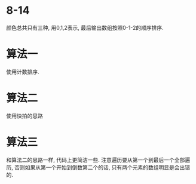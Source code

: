 # 8-14

颜色总共只有三种, 用0,1,2表示, 最后输出数组按照0-1-2的顺序排序.

# 算法一

使用计数排序.

# 算法二

使用快拍的思路

# 算法三

和算法二的思路一样, 代码上更简洁一些.
注意遍历要从第一个到最后一个全部遍历, 否则如果从第一个开始到倒数第二个的话, 只有两个元素的数组明显是会出错的.